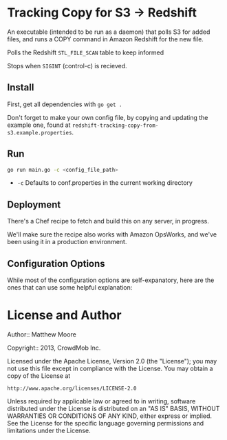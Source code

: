 Tracking Copy for S3 -> Redshift
==============================

An executable (intended to be run as a daemon) that polls S3 for added files, and runs a COPY command in Amazon Redshift for the new file.

Polls the Redshift `STL_FILE_SCAN` table to keep informed 

Stops when `SIGINT` (control-c) is recieved.

Install
--------------------

First, get all dependencies with `go get .`

Don't forget to make your own config file, by copying and updating the example one, found at `redshift-tracking-copy-from-s3.example.properties`.


Run
--------------------
```bash
go run main.go -c <config_file_path>
```

* `-c` Defaults to conf.properties in the current working directory

Deployment
--------------------

There's a Chef recipe to fetch and build this on any server, in progress.

We'll make sure the recipe also works with Amazon OpsWorks, and we've been using it in a production environment.

Configuration Options
--------------------

While most of the configuration options are self-expanatory, here are the ones that can use some helpful explanation:


License and Author
===============================
Author:: Matthew Moore

Copyright:: 2013, CrowdMob Inc.


Licensed under the Apache License, Version 2.0 (the "License"); you may not use this file except in compliance with the License. You may obtain a copy of the License at

    http://www.apache.org/licenses/LICENSE-2.0

Unless required by applicable law or agreed to in writing, software distributed under the License is distributed on an "AS IS" BASIS, WITHOUT WARRANTIES OR CONDITIONS OF ANY KIND, either express or implied. See the License for the specific language governing permissions and limitations under the License.

